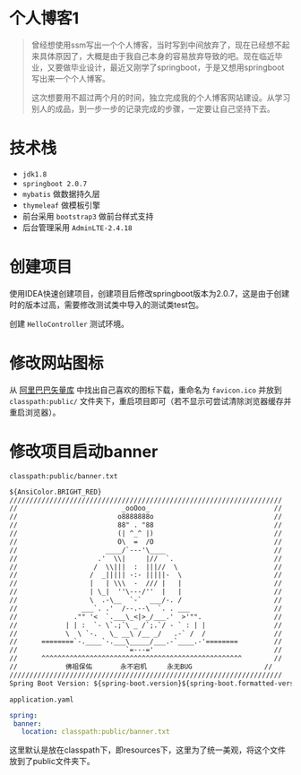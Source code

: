 # 个人博客1

> 曾经想使用ssm写出一个个人博客，当时写到中间放弃了，现在已经想不起来具体原因了，大概是由于我自己本身的容易放弃导致的吧。现在临近毕业，又要做毕业设计，最近又刚学了springboot，于是又想用springboot写出来一个个人博客。
>
> 这次想要用不超过两个月的时间，独立完成我的个人博客网站建设。从学习别人的成品，到一步一步的记录完成的步骤，一定要让自己坚持下去。

# 技术栈

- `jdk1.8` 
- `springboot 2.0.7` 
- `mybatis` 做数据持久层
- `thymeleaf` 做模板引擎
- 前台采用 `bootstrap3` 做前台样式支持
- 后台管理采用 `AdminLTE-2.4.18` 

# 创建项目

使用IDEA快速创建项目，创建项目后修改springboot版本为2.0.7，这是由于创建时的版本过高，需要修改测试类中导入的测试类test包。

创建 `HelloController` 测试环境。

# 修改网站图标

从 [阿里巴巴矢量库](https://www.iconfont.cn/) 中找出自己喜欢的图标下载，重命名为 `favicon.ico` 并放到 `classpath:public/` 文件夹下，重启项目即可（若不显示可尝试清除浏览器缓存并重启浏览器）。

# 修改项目启动banner

`classpath:public/banner.txt` 

```txt
${AnsiColor.BRIGHT_RED}
////////////////////////////////////////////////////////////////////
//                          _ooOoo_                               //
//                         o8888888o                              //
//                         88" . "88                              //
//                         (| ^_^ |)                              //
//                         O\  =  /O                              //
//                      ____/`---'\____                           //
//                    .'  \\|     |//  `.                         //
//                   /  \\|||  :  |||//  \                        //
//                  /  _||||| -:- |||||-  \                       //
//                  |   | \\\  -  /// |   |                       //
//                  | \_|  ''\---/''  |   |                       //
//                  \  .-\__  `-`  ___/-. /                       //
//                ___`. .'  /--.--\  `. . ___                     //
//              ."" '<  `.___\_<|>_/___.'  >'"".                  //
//            | | :  `- \`.;`\ _ /`;.`/ - ` : | |                 //
//            \  \ `-.   \_ __\ /__ _/   .-` /  /                 //
//      ========`-.____`-.___\_____/___.-`____.-'========         //
//                           `=---='                              //
//      ^^^^^^^^^^^^^^^^^^^^^^^^^^^^^^^^^^^^^^^^^^^^^^^^^^        //
//            佛祖保佑       永不宕机     永无BUG                  //
////////////////////////////////////////////////////////////////////
Spring Boot Version: ${spring-boot.version}${spring-boot.formatted-version}
```

`application.yaml` 

 ```yaml
spring:
  banner:
    location: classpath:public/banner.txt
 ```

这里默认是放在classpath下，即resources下，这里为了统一美观，将这个文件放到了public文件夹下。

